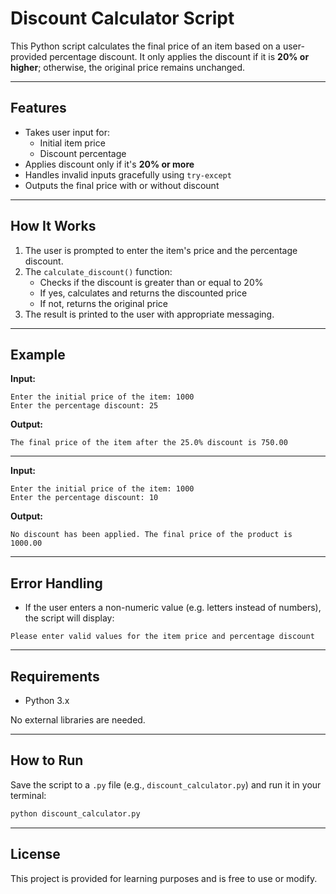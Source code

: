 # Discount Calculator Script

This Python script calculates the final price of an item based on a user-provided percentage discount. It only applies the discount if it is **20% or higher**; otherwise, the original price remains unchanged.

---

## Features

- Takes user input for:
  - Initial item price
  - Discount percentage
- Applies discount only if it's **20% or more**
- Handles invalid inputs gracefully using `try-except`
- Outputs the final price with or without discount

---

## How It Works

1. The user is prompted to enter the item's price and the percentage discount.
2. The `calculate_discount()` function:
   - Checks if the discount is greater than or equal to 20%
   - If yes, calculates and returns the discounted price
   - If not, returns the original price
3. The result is printed to the user with appropriate messaging.

---

## Example

**Input:**
```
Enter the initial price of the item: 1000
Enter the percentage discount: 25
```

**Output:**
```
The final price of the item after the 25.0% discount is 750.00
```

---

**Input:**
```
Enter the initial price of the item: 1000
Enter the percentage discount: 10
```

**Output:**
```
No discount has been applied. The final price of the product is 1000.00
```

---

## Error Handling

- If the user enters a non-numeric value (e.g. letters instead of numbers), the script will display:
```
Please enter valid values for the item price and percentage discount
```

---

## Requirements

- Python 3.x

No external libraries are needed.

---

## How to Run

Save the script to a `.py` file (e.g., `discount_calculator.py`) and run it in your terminal:

```bash
python discount_calculator.py
```

---

## License

This project is provided for learning purposes and is free to use or modify.
